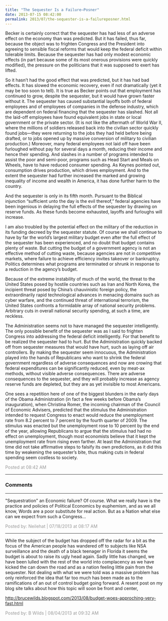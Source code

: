 ```yaml
---
title: "The Sequester Is a Failure—Posner"
date: 2013-07-15 08:42:00
permalink: 2013/07/the-sequester-is-a-failureposner.html
---
```

Becker is certainly correct that the sequester has had less of an adverse effect on the economy than was predicted. But it has failed, thus far, because the object was to frighten Congress and the President into agreeing to sensible fiscal reforms that would keep the federal deficit within tolerable limits. Because the sequester has had only modest economic effects (in part because some of its most onerous provisions were quickly modified), the pressure on the politicians that it was supposed to exert has lifted.

So it hasn’t had the good effect that was predicted, but it has had bad effects. It has slowed the economic recovery, even if not dramatically (yet it may be too soon to tell). It is true as Becker points out that employment has continued to grow, despite the sequester, but it would have grown faster without it. The sequester has caused substantial layoffs both of federal employees and of employees of companies in the defense industry, which are dependent on federal financing that the sequester has slashed. Not all the laid-off employees have found equivalent jobs in state or local government or the private sector. (It is not like the aftermath of World War II, where the millions of soldiers released back into the civilian sector quickly found jobs—they were returning to the jobs they had held before being drafted, or to jobs opened up by massive conversion of military to civilian production.) Moreover, many federal employees not laid off have been furloughed without pay for several days a month, reducing their income and hence their spending. And slashes in a number of programs intended to assist the poor and semi-poor, programs such as Head Start and Meals on Wheels, have to have reduced consumer spending. As Keynes pointed out, consumption drives production, which drives employment. And to the extent the sequester had further increased the marked and growing inequality of income and wealth in America, it has done further harm to the country.

And the sequester is only in its fifth month. Pursuant to the Biblical injunction “sufficient unto the day is the evil thereof,” federal agencies have been ingenious in delaying the full effects of the sequester by drawing on reserve funds. As these funds become exhausted, layoffs and furloughs will increase.

I am also troubled by the potential effect on the military of the reduction in its funding decreed by the sequester statute. Of course we shall continue to have by far the world’s largest military budget even after the full effect of the sequester has been experienced, and no doubt that budget contains plenty of waste. But cutting the budget of a government agency is not an effective method of cutting waste, because agencies are not in competitive markets, where failure to achieve efficiency invites takeover or bankruptcy. Politics determines what programs are terminated or shrunk in response to a reduction in the agency’s budget.

Because of the extreme instability of much of the world, the threat to the United States posed by hostile countries such as Iran and North Korea, the incipient threat posed by China’s chauvinistic foreign policy, the extraordinarily rapid technological advances in menacing domains such as cyber warfare, and the continued threat of international terrorism, the United States confronts a formidable array of national security problems. Arbitrary cuts in overall national security spending, at such a time, are reckless.

The Administration seems not to have managed the sequester intelligently. The only possible benefit of the sequester was as I said to frighten Congress into addressing the federal deficit intelligently. For that benefit to be realized the sequester had to hurt. But the Administration quickly backed off from sequester measures that would have hurt, such as laying off air controllers. By making the sequester seem innocuous, the Administration played into the hands of Republicans who want to shrink the federal government regardless of adverse consequences and now are crowing that federal expenditures can be significantly reduced, even by meat-ax methods, without visible adverse consequences. There are adverse consequences to the sequester, and they will probably increase as agency reserve funds are depleted, but they are as yet invisible to most Americans.

One sees a repetition here of one of the biggest blunders in the early days of the Obama Administration (in fact a few weeks before Obama’s inauguration), when Christina Romer, the incoming chairman of the Council of Economic Advisers, predicted that the stimulus the Administration intended to request Congress to enact would reduce the unemployment rate from 8.2 percent to 7 percent by the fourth quarter of 2009. The stimulus was enacted but the unemployment rose to 10 percent by the end of the year, allowing Republicans to argue that the stimulus had had no effect on unemployment, though most economists believe that it kept the unemployment rate from rising even farther. At least the Administration that time did not take affirmative steps to falsify its own predictions, as it did this time by weakening the sequester’s bite, thus making cuts in federal spending seem costless to society.

<span style="color:#999">Posted at 08:42 AM</span>

<!-- more -->

---

### Comments

---

"Sequestration" an Economic failure? Of course. What we really have is the practice and policies of Political Economics by euphemism, and as we all know, Words are a poor substitute for real action. But as a Nation what else can we expect from such a Congress...  

<span style="color:#999">Posted by: Neilehat | 07/18/2013 at 08:17 AM</span>

---

While the subject of the budget has dropped off the radar for a bit as the focus of the American people has wandered off to subjects like NSA surveillance and the death of a black teenager in Florida it seems the budget is about to raise its ugly head again. Sadly little has changed, we have been lulled with the rest of the world into complacency as we have kicked the can down the road and as a nation feeling little pain from the sequester. Not dealing with what we were told was a massive problem has only reinforced the idea that far too much has been made as to the ramifications of an out of control budget going forward. A resent post on my blog site talks about how this topic will soon be front and center,

http://brucewilds.blogspot.com/2013/08/budget-woes-approching-very-fast.html

<span style="color:#999">Posted by: B Wilds | 08/04/2013 at 09:32 AM</span>